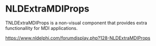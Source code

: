 # NLDExtraMDIProps
TNLDExtraMDIProps is a non-visual component that provides extra functionallity for MDI applications.

https://www.nldelphi.com/forumdisplay.php?128-NLDExtraMDIProps
